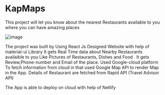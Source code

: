 # KapMaps
This project will let you know about the nearest Restaurants available to you where you can have amazing places 

![image](https://user-images.githubusercontent.com/95988187/236882659-51dc9bd8-fc5c-4cc8-93dc-3df0fe7ff5af.png)

The project was built by Using React Js 
Designed Website with help of material-ui Library
It gets Real Time data about Nearby Restaurants availaible to you Like Pictures of Restaurants, Dishes and Food .
It gets Review,Phone-number and Email of the place.
Used Google-cloud platform To fetch information from cloud in that used Google Map API to render Map in the App.
Details of Restaurant are fetched from Rapid API (Travel Advisor API)

The App is able to deploy on cloud with help of Netlify
